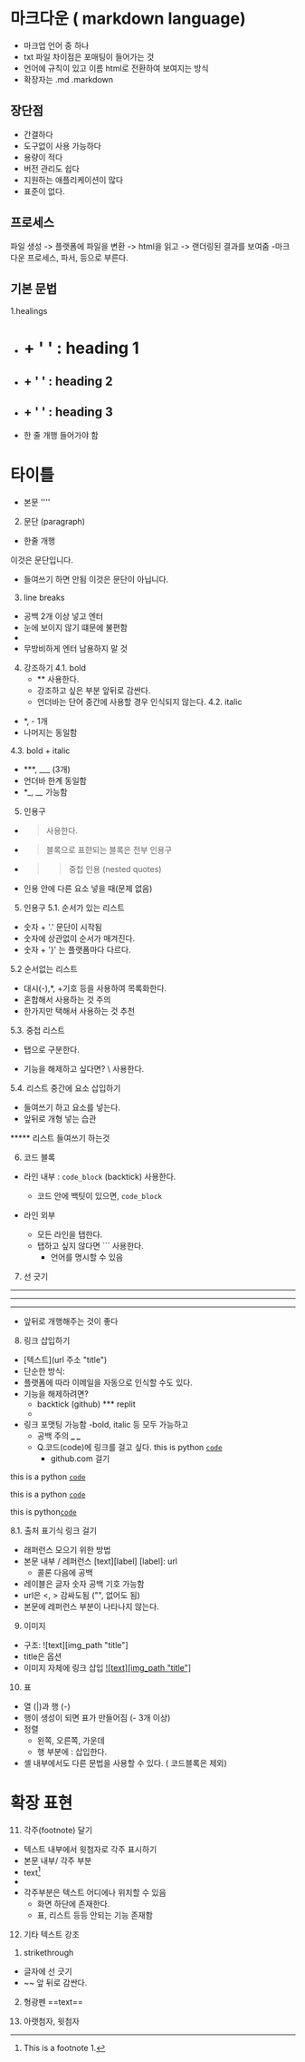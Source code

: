 # 마크다운 ( markdown language)
- 마크업 언어 중 하나
- txt 파일 차이점은 포매팅이 들어가는 것
- 언어에 규칙이 있고 이름 html로 전환하여 보여지는 방식
- 확장자는 .md .markdown

## 장단점
- 간결하다
- 도구없이 사용 가능하다
- 용량이 적다
- 버전 관리도 쉽다
- 지원하는 애플리케이션이 많다
- 표준이 없다.

## 프로세스
파일 생성 -> 플랫폼에 파일을 변환 -> html을 읽고 -> 랜더링된 결과를 보여줌
-마크다운 프로세스, 파서, 등으로 부른다.

## 기본 문법
1.healings

  - # + ' ' : heading 1
  - ## + ' ' : heading 2
  - ## + ' ' : heading 3
  - 한 줄 개행 들어가야 함

# 타이틀

- 본문
''''

2. 문단 (paragraph)
- 한줄 개행

이것은 문단입니다.

- 들여쓰기 하면 안됨
  이것은 문단이 아닙니다.

3. line breaks
- 공백 2개 이상 넣고 엔터
- 눈에 보이지 않기 떄문에 불편함
-  <br>
- 무방비하게 엔터 남용하지 말 것

4. 강조하기
4.1. bold
   - ** 사용한다.
   - 강조하고 싶은 부분 앞뒤로 감싼다.
   - 언더바는 단어 중간에 사용할 경우 인식되지 않는다. 
4.2. italic
  - *, - 1개
  - 나머지는 동일함

4.3. bold + italic
  - ***, ___ (3개)
  - 언더바 한계 동일함
  - **_, __* 가능함

5. 인용구
- > 사용한다.
- > 블록으로 표햔되는 블록은 전부 인용구
- >> 중첩 인용 (nested quotes)
- 인용 안에 다른 요소 넣을 때(문제 없음)


5. 인용구
5.1. 순서가 있는 리스트
- 숫자 + '.' 문단이 시작됨
- 숫자에 상관없이 순서가 매겨진다.
- 숫자 + '}' 는 플랫폼마다 다르다.

5.2 순서없는 리스트
- 대시(-),*, +기호 등을 사용하여 목록화한다.
- 혼합해서 사용하는 것 주의
- 한가지만 택해서 사용하는 것 추천

5.3. 중첩 리스트
- 탭으로 구분한다.

- 기능을 해제하고 싶다면? \ 사용한다.

5.4. 리스트 중간에 요소 삽입하기
- 들여쓰기 하고 요소를 넣는다.
- 앞뒤로 개형 넣는 습관

***** 리스트 들여쓰기 하는것

6. 코드 블록
- 라인 내부 : `code_block` (backtick) 사용한다.
  - 코드 안에 백팃이 있으면, ``code_block``

- 라인 외부
  - 모든 라인을 탭한다.
  - 탭하고 싶지 않다면 ```  사용한다.
    - 언어를 명시할 수 있음

7. 선 긋기
***
---
___

- 앞뒤로 개행해주는 것이 좋다

8. 링크 삽입하기
- [텍스트](url 주소 "title")
- 단순한 방식: <url>
- 플랫폼에 따라 이메일을 자동으로 인식할 수도 있다.
- 기능을 해제하려면?
  - backtick (github) *** replit
  -
- 링크 포맷팅 가능함
  -bold, italic 등 모두 가능하고
  - 공백 주의 **_ _**
  - Q.코드(code)에 링크를 걸고 싶다.
      this is python [`code`](url)
    - github.com 걸기

this is a python [``code``](www.github.com "github")

this is a python [`code`](www.github.com "github")

this is python[`code`](www.github.com)

8.1. 출처 표기식 링크 걸기
- 래퍼런스 모으기 위한 방법
- 본문 내부 / 레퍼런스
  [text][label]
  [label]: url
  - 콜론 다음에 공백
- 레이블은 글자 숫자 공백 기호 가능함
- url은 <, > 감싸도됨 ("", 없어도 됨)
- 본문에 레퍼런스 부분이 나타나지 않는다.

9. 이미지
- 구조: ![text][img_path "title"]
- title은 옵션
- 이미지 자체에 링크 삽입
  [![text][img_path "title"]](url)


10. 표
- 열 (|)과 행 (-)
- 행이 생성이 되면 표가 만들어짐 (- 3개 이상)
- 정렬
  - 왼쪽, 오른쪽, 가운데
  - 행 부분에 : 삽입한다.
- 셸 내부에서도 다른 문법을 사용할 수 있다. ( 코드블록은 제외)

# 확장 표현
11. 각주(footnote) 달기
- 텍스트 내부에서 윗첨자로 각주 표시하기
- 본문 내부/ 각주 부분
- text[^1]
- [^1]: This is a footnote 1.
- 각주부분은 텍스트 어디에나 위치할 수 있음
  - 화면 하단에 존재한다.
  - 표, 리스트 등등 안되는 기능 존재함

12. 기타 텍스트 강조
1) strikethrough
- 글자에 선 긋기
- ~~ 앞 뒤로 감싼다.

2) 형광펜
==text==

13. 아랫첨자, 윗첨자



